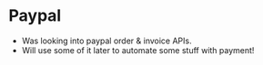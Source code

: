 # Paypal

- Was looking into paypal order & invoice APIs.
- Will use some of it later to automate some stuff with payment!
